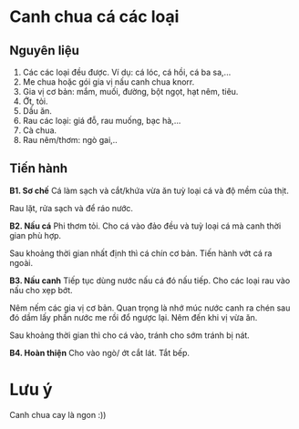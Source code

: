 # Canh chua cá các loại

## Nguyên liệu
1. Các các loại đều được. Ví dụ: cá lóc, cá hồi, cá ba sa,...
2. Me chua hoặc gói gia vị nấu canh chua knorr.
3. Gia vị cơ bản: mắm, muối, đường, bột ngọt, hạt nêm, tiêu.
4. Ớt, tỏi.
5. Dầu ăn.
6. Rau các loại: giá đỗ, rau muống, bạc hà,...
7. Cà chua.
8. Rau nêm/thơm: ngò gai,..

## Tiến hành

**B1. Sơ chế**
Cá làm sạch và cắt/khứa vừa ăn tuỳ loại cá và độ mềm của thịt. 

Rau lặt, rửa sạch và để ráo nước.

**B2. Nấu cá**
Phi thơm tỏi. Cho cá vào đảo đều và tuỳ loại cá mà canh thời gian phù hợp. 

Sau khoảng thời gian nhất định thì cá chín cơ bản. Tiến hành vớt cá ra ngoài.

**B3. Nấu canh**
Tiếp tục dùng nước nấu cá đó nấu tiếp. Cho các loại rau vào nấu cho xẹp bớt.

Nêm nếm các gia vị cơ bản. Quan trọng là nhớ múc nước canh ra chén sau đó dầm lấy phần nước me rồi đổ ngược lại. Nêm đến khi vị vừa ăn.

Sau khoảng thời gian thì cho cá vào, tránh cho sớm tránh bị nát.

**B4. Hoàn thiện**
Cho vào ngò/ ớt cắt lát. Tắt bếp.

# Lưu ý
Canh chua cay là ngon :))
